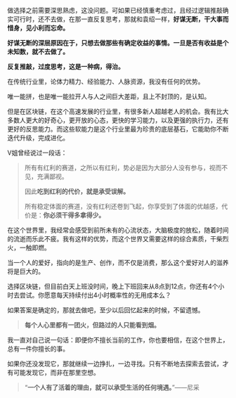 做选择之前需要深思熟虑，这没问题。可如果已经慎重考虑过，且经过逻辑推敲确实可行时，还不去做，在那一直反复思考，那就和袁绍一样，**好谋无断，干大事而惜身，见小利而忘命。**

**好谋无断的深层原因在于，只想去做那些有确定收益的事情。一旦是否有收益是个未知数，就不去做了。**

**反复推敲，过度思考，这是一种病，得治。**

在传统行业里，论体力精力、经验能力、人脉资源，我没有任何的优势。

唯一能拼，也是唯一能拉开人与人之间巨大差距，且上不封顶的，是认知。

但是在区块链，在这个高速发展的行业里，有很多新人超越老人的机会。我有比大多数人更大的好奇心，更开放的心态，更快的学习能力，以及更强的执行力，还有更好的反思能力。而这些软能力是这个行业里最为珍贵的底层基石，它能助你不断迭代升级，完成进化。

V姐曾经说过一段话：

> 所有有红利的赛道，之所以有红利，势必是因为大部分人没有参与，视而不见，充满鄙视。
>
> 因此**吃到红利的代价，就是承受误解。**
>
> 所有稳定体面的赛道，没有红利还卷到飞起，你享受到了体面的优越感，代价是：**你必须干得多拿得少。**

在这个世界里，我经常会感受到前所未有的心流状态，大脑极度的放松，随着时间的流逝而乐此不疲。我有这样的优势，而这个世界又需要这样的综合素质，干柴烈火，一触即燃。

当一个人的爱好，指向的是生产、创作，而不仅是消费，那么这个爱好对人的滋养将是巨大的。

选择区块链，但目前白天上班没时间，晚上下班回来从8点到12点，你还有4个小时去尝试。你愿意每天持续付出4小时概率性的无用成本么？

如果答案是确定的，那就去做吧，至少以后回忆起来的时候，不留遗憾。

> **每个人心里都有一团火，但路过的人只能看到烟。**

我一直对自己说一句话：即便你不擅长当前的工作，你也要相信，在这个世界上，总有一件你擅长的事。

如果你还没发现它，那就继续一边挣扎，一边寻找。只有不断地去探索去尝试，才有可能发现它，而非在那里空想。

> “**一个人有了活着的理由，就可以承受生活的任何境遇。**”——尼采
